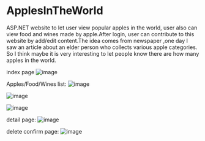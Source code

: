 # ApplesInTheWorld
ASP.NET website to let user view popular apples in the world, user also can view food and wines made by apple.After login, user can contribute to this website by add/edit content.The idea comes from newspaper ,one day I saw an article about an elder person who collects various apple categories. So I think maybe it is very interesting to let people know there are how many apples in the world.

index page
![image](https://user-images.githubusercontent.com/65098066/188298706-62629065-e1aa-47ea-b23c-7b22914cc7ef.png)

Apples/Food/Wines list: 
![image](https://user-images.githubusercontent.com/65098066/188298850-099a0cca-5699-43ab-8d34-f943bceec78e.png)

![image](https://user-images.githubusercontent.com/65098066/188298883-db125ada-6a02-4936-a2d6-69deccccfb50.png)

![image](https://user-images.githubusercontent.com/65098066/188298716-58dfe844-4ec2-4c83-8ab4-ac29ccfcf41e.png)

detail page:
![image](https://user-images.githubusercontent.com/65098066/188298723-c2e6dced-7d5b-4789-9e17-5549a93028bd.png)

delete confirm page:
![image](https://user-images.githubusercontent.com/65098066/188298728-10b3e615-5ea9-4e12-84ff-ba0f834e6324.png)

